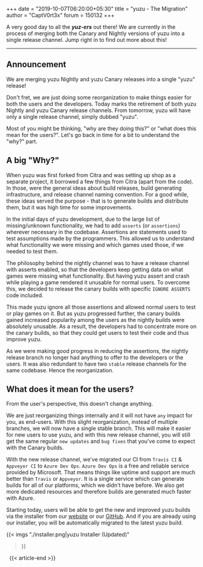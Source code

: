 +++
date = "2019-10-07T06:20:00+05:30"
title = "yuzu - The Migration"
author = "CaptV0rt3x"
forum = 150132
+++

A very good day to all the ***yuz-ers*** out there! 
We are currently in the process of merging both the Canary and Nightly versions of yuzu into a single release channel.
Jump right in to find out more about this!
<!--more-->
***

## Announcement

<article class="message">
<div class="message-header is-dropdown">
<p>We are merging yuzu Nightly and yuzu Canary releases into a single "yuzu" release!</p>
</div>
</article>

Don't fret, we are just doing some reorganization to make things easier for both the users and the developers.
Today marks the retirement of both yuzu Nightly and yuzu Canary release channels.
From tomorrow, yuzu will have only a single release channel, simply dubbed "yuzu".

Most of you might be thinking, "why are they doing this?" or "what does this mean for the users?".
Let's go back in time for a bit to understand the "why?" part.

## A big "Why?"

When yuzu was first forked from Citra and was setting up shop as a separate project, it borrowed a few things from Citra (apart from the code).
In those, were the general ideas about build releases, build generating infrastructure, and release channel naming convention.
For a good while, these ideas served the purpose - that is to generate builds and distribute them, but it was high time for some improvements.

In the initial days of yuzu development, due to the large list of missing/unknown functionality, we had to add `asserts` (or `assertions`) wherever necessary in the codebase. 
Assertions are statements used to test assumptions made by the programmers.
This allowed us to understand what functionality we were missing and which games used those, if we needed to test them.

The philosophy behind the nightly channel was to have a release channel with asserts enabled, so that the developers keep getting data on what games were missing what functionality.
But having yuzu assert and crash while playing a game rendered it unusable for normal users.
To overcome this, we decided to release the canary builds with specific `IGNORE ASSERTS` code included.

This made yuzu ignore all those assertions and allowed normal users to test or play games on it.
But as yuzu progressed further, the canary builds gained increased popularity among the users as the nightly builds were absolutely unusable.
As a result, the developers had to concentrate more on the canary builds, so that they could get users to test their code and thus improve yuzu.

As we were making good progress in reducing the assertions, the nightly release branch no longer had anything to offer to the developers or the users.
It was also redundant to have two `stable` release channels for the same codebase.
Hence the reorganization.

## What does it mean for the users?

<article class="message">
<div class="message-header is-dropdown">
<p>From the user's perspective, this doesn't change anything.</p>
</div>
</article>

We are just reorganizing things internally and it will not have `any` impact for you, as end-users.
With this slight reorganization, instead of multiple branches, we will now have a single stable branch.
This will make it easier for new users to use yuzu, and with this new release channel, you will still get the same regular `new updates` and `bug fixes` that you've come to expect with the Canary builds.

With the new release channel, we've migrated our CI from `Travis CI` & `Appveyor CI` to `Azure Dev Ops`.
`Azure Dev Ops` is a free and reliable service provided by Microsoft.
That means things like uptime and support are much better than `Travis` or `Appveyor`.
It is a single service which can generate builds for all of our platforms, which we didn't have before.
We also get more dedicated resources and therefore builds are generated much faster with Azure.

Starting today, users will be able to get the new and improved yuzu builds via the installer from our [website](https://yuzu-emu.org/downloads/) or our [GitHub](https://github.com/yuzu-emu/yuzu-mainline/releases/).
And if you are already using our installer, you will be automatically migrated to the latest yuzu build.

{{< imgs
    "./installer.png|yuzu Installer (Updated)"
>}}

&nbsp;
{{< article-end >}}
